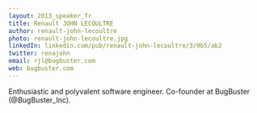 ```yaml
---
layout: 2013_speaker_fr
title: Renault JOHN LECOULTRE
author: renault-john-lecoultre
photo: renault-john-lecoultre.jpg
linkedIn: linkedin.com/pub/renault-john-lecoultre/3/9b5/ab2
twitter: renajohn
email: rjl@bugbuster.com
web: bugbuster.com
---
```


Enthusiastic and polyvalent software engineer. Co-founder at BugBuster (@BugBuster_Inc).
